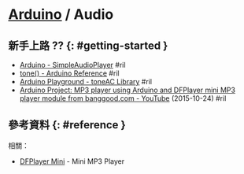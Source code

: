 # [Arduino](ardunio.md) / Audio

## 新手上路 ?? {: #getting-started }

  - [Arduino \- SimpleAudioPlayer](https://www.arduino.cc/en/Tutorial/SimpleAudioPlayer) #ril
  - [tone() - Arduino Reference](https://www.arduino.cc/reference/en/language/functions/advanced-io/tone/) #ril
  - [Arduino Playground \- toneAC Library](https://playground.arduino.cc/Code/ToneAC) #ril
  - [Arduino Project: MP3 player using Arduino and DFPlayer mini MP3 player module from banggood\.com \- YouTube](https://www.youtube.com/watch?v=UodfePdNfg8) (2015-10-24) #ril

## 參考資料 {: #reference }

相關：

  - [DFPlayer Mini](dfplayer.md) - Mini MP3 Player
